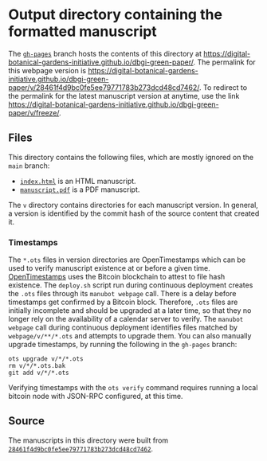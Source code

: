 # Output directory containing the formatted manuscript

The [`gh-pages`](https://github.com/digital-botanical-gardens-initiative/dbgi-green-paper/tree/gh-pages) branch hosts the contents of this directory at <https://digital-botanical-gardens-initiative.github.io/dbgi-green-paper/>.
The permalink for this webpage version is <https://digital-botanical-gardens-initiative.github.io/dbgi-green-paper/v/28461f4d9bc0fe5ee79771783b273dcd48cd7462/>.
To redirect to the permalink for the latest manuscript version at anytime, use the link <https://digital-botanical-gardens-initiative.github.io/dbgi-green-paper/v/freeze/>.

## Files

This directory contains the following files, which are mostly ignored on the `main` branch:

+ [`index.html`](index.html) is an HTML manuscript.
+ [`manuscript.pdf`](manuscript.pdf) is a PDF manuscript.

The `v` directory contains directories for each manuscript version.
In general, a version is identified by the commit hash of the source content that created it.

### Timestamps

The `*.ots` files in version directories are OpenTimestamps which can be used to verify manuscript existence at or before a given time.
[OpenTimestamps](https://opentimestamps.org/) uses the Bitcoin blockchain to attest to file hash existence.
The `deploy.sh` script run during continuous deployment creates the `.ots` files through its `manubot webpage` call.
There is a delay before timestamps get confirmed by a Bitcoin block.
Therefore, `.ots` files are initially incomplete and should be upgraded at a later time, so that they no longer rely on the availability of a calendar server to verify.
The `manubot webpage` call during continuous deployment identifies files matched by `webpage/v/**/*.ots` and attempts to upgrade them.
You can also manually upgrade timestamps, by running the following in the `gh-pages` branch:

```shell
ots upgrade v/*/*.ots
rm v/*/*.ots.bak
git add v/*/*.ots
```

Verifying timestamps with the `ots verify` command requires running a local bitcoin node with JSON-RPC configured, at this time.

## Source

The manuscripts in this directory were built from
[`28461f4d9bc0fe5ee79771783b273dcd48cd7462`](https://github.com/digital-botanical-gardens-initiative/dbgi-green-paper/commit/28461f4d9bc0fe5ee79771783b273dcd48cd7462).
